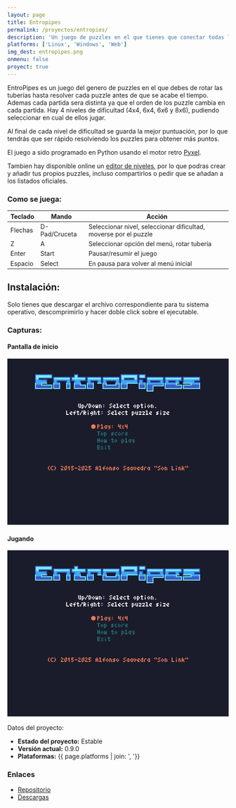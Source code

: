 ```yaml
---
layout: page
title: Entropipes
permalink: /proyectos/entropies/
description: 'Un juego de puzzles en el que tienes que conectar todas las tuberías antes de que se agote el juego.'
platforms: ['Linux', 'Windows', 'Web']
img_dest: entropipes.png
onmenu: false
proyect: true
---
```


EntroPipes es un juego del genero de puzzles en el que debes de rotar las tuberías hasta resolver cada puzzle antes de que se acabe el tiempo. Ademas cada partida sera distinta ya que el orden de los puzzle cambia en cada partida. Hay 4 niveles de dificultad (4x4, 6x4, 6x6 y 8x6), pudiendo seleccionar en cual de ellos jugar.

Al final de cada nivel de dificultad se guarda la mejor puntuación, por lo que tendrás que ser rápido resolviendo los puzzles para obtener más puntos.

El juego a sido programado en Python usando el motor retro [Pyxel](https://github.com/kitao/pyxel/).

Tambien hay disponible online un [editor de niveles](https://son_link.codeberg.page/entropipes_editor/), por lo que podras crear y añadir tus propios puzzles, incluso compartirlos o pedir que se añadan a los listados oficiales.

### Como se juega:

|Teclado|Mando|Acción|
|-------|-----|------|
|Flechas|D-Pad/Cruceta|Seleccionar nivel, seleccionar dificultad, moverse por el puzzle|
|Z|A|Seleccionar opción del menú, rotar tubería|
|Enter|Start|Pausar/resumir el juego|
|Espacio|Select|En pausa para volver al menú inicial|


## Instalación:

Solo tienes que descargar el archivo correspondiente para tu sistema operativo, descomprimirlo y hacer doble click sobre el ejecutable.

### Capturas:

#### Pantalla de inicio
![Pantalla principal](/img/img_dest/entropipes.png)

#### Jugando
![Vídeo del juego](/img/entropipes/entropipes.gif)

Datos del proyecto:

* **Estado del proyecto:** Estable
* **Versión actual:** 0.9.0
* **Plataformas:** {{ page.platforms | join: ', '}}

### Enlaces

* [Repositorio](https://codeberg.org/son_link/EntroPipes)
* [Descargas](https://codeberg.org/son_link/EntroPipes/releases)
